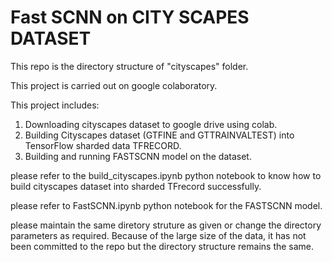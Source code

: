 # Fast SCNN on CITY SCAPES DATASET

This repo is the directory structure of "cityscapes" folder.

This project is carried out on google colaboratory.

This project includes:
1. Downloading cityscapes dataset to google drive using colab.
2. Building Cityscapes dataset (GTFINE and GTTRAINVALTEST) into TensorFlow sharded data TFRECORD.
3. Building and running FASTSCNN model on the dataset.

please refer to the build_cityscapes.ipynb python notebook to know how to build cityscapes dataset into sharded TFrecord successfully.

please refer to FastSCNN.ipynb python notebook for the FASTSCNN model.

please maintain the same diretory struture as given or change the directory parameters as required.
Because of the large size of the data, it has not been committed to the repo but the directory structure remains the same.
